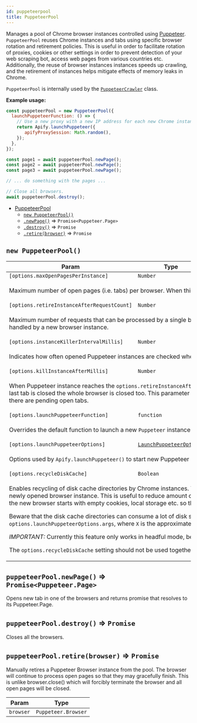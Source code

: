 ```yaml
---
id: puppeteerpool
title: PuppeteerPool
---
```

<a name="PuppeteerPool"></a>

Manages a pool of Chrome browser instances controlled using [Puppeteer](https://github.com/GoogleChrome/puppeteer).
`PuppeteerPool` reuses Chrome instances and tabs using specific
browser rotation and retirement policies.
This is useful in order to facilitate rotation of proxies, cookies
or other settings in order to prevent detection of your web scraping bot,
access web pages from various countries etc.
Additionally, the reuse of browser instances instances speeds up crawling,
and the retirement of instances helps mitigate effects of memory leaks in Chrome.

`PuppeteerPool` is internally used by the [``PuppeteerCrawler``](puppeteercrawler) class.

**Example usage:**

```javascript
const puppeteerPool = new PuppeteerPool({
  launchPuppeteerFunction: () => {
    // Use a new proxy with a new IP address for each new Chrome instance
    return Apify.launchPuppeteer({
       apifyProxySession: Math.random(),
    });
  },
});

const page1 = await puppeteerPool.newPage();
const page2 = await puppeteerPool.newPage();
const page3 = await puppeteerPool.newPage();

// ... do something with the pages ...

// Close all browsers.
await puppeteerPool.destroy();
```


* [PuppeteerPool](puppeteerpool)
    * [`new PuppeteerPool()`](#new_PuppeteerPool_new)
    * [`.newPage()`](#PuppeteerPool+newPage) ⇒ <code>Promise&lt;Puppeteer.Page&gt;</code>
    * [`.destroy()`](#PuppeteerPool+destroy) ⇒ <code>Promise</code>
    * [`.retire(browser)`](#PuppeteerPool+retire) ⇒ <code>Promise</code>

<a name="new_PuppeteerPool_new"></a>

## `new PuppeteerPool()`
<table>
<thead>
<tr>
<th>Param</th><th>Type</th><th>Default</th>
</tr>
</thead>
<tbody>
<tr>
<td><code>[options.maxOpenPagesPerInstance]</code></td><td><code>Number</code></td><td><code>50</code></td>
</tr>
<tr>
<td colspan="3"><p>Maximum number of open pages (i.e. tabs) per browser. When this limit is reached, new pages are loaded in a new browser instance.</p>
</td></tr><tr>
<td><code>[options.retireInstanceAfterRequestCount]</code></td><td><code>Number</code></td><td><code>100</code></td>
</tr>
<tr>
<td colspan="3"><p>Maximum number of requests that can be processed by a single browser instance.
  After the limit is reached, the browser is retired and new requests are
  be handled by a new browser instance.</p>
</td></tr><tr>
<td><code>[options.instanceKillerIntervalMillis]</code></td><td><code>Number</code></td><td><code>60000</code></td>
</tr>
<tr>
<td colspan="3"><p>Indicates how often opened Puppeteer instances are checked whether they can be closed.</p>
</td></tr><tr>
<td><code>[options.killInstanceAfterMillis]</code></td><td><code>Number</code></td><td><code>300000</code></td>
</tr>
<tr>
<td colspan="3"><p>When Puppeteer instance reaches the <code>options.retireInstanceAfterRequestCount</code> limit then
  it is considered retired and no more tabs will be opened. After the last tab is closed the
  whole browser is closed too. This parameter defines a time limit between the last tab was opened and
  before the browser is closed even if there are pending open tabs.</p>
</td></tr><tr>
<td><code>[options.launchPuppeteerFunction]</code></td><td><code>function</code></td><td><code>launchPuppeteerOptions&amp;nbsp;&#x3D;&gt;&amp;nbsp;Apify.launchPuppeteer(launchPuppeteerOptions)</code></td>
</tr>
<tr>
<td colspan="3"><p>Overrides the default function to launch a new <code>Puppeteer</code> instance.</p>
</td></tr><tr>
<td><code>[options.launchPuppeteerOptions]</code></td><td><code><a href="#LaunchPuppeteerOptions">LaunchPuppeteerOptions</a></code></td><td></td>
</tr>
<tr>
<td colspan="3"><p>Options used by <code>Apify.launchPuppeteer()</code> to start new Puppeteer instances.</p>
</td></tr><tr>
<td><code>[options.recycleDiskCache]</code></td><td><code>Boolean</code></td><td></td>
</tr>
<tr>
<td colspan="3"><p>Enables recycling of disk cache directories by Chrome instances.
  When a browser instance is closed, its disk cache directory is not deleted but it&#39;s used by a newly opened browser instance.
  This is useful to reduce amount of data that needs to be downloaded to speed up crawling and reduce proxy usage.
  Note that the new browser starts with empty cookies, local storage etc. so this setting doesn&#39;t affect anonymity of your crawler.</p>
<p>  Beware that the disk cache directories can consume a lot of disk space.
  To limit the space consumed, you can pass the <code>--disk-cache-size=X</code> argument to <code>options.launchPuppeteerOptions.args</code>,
  where <code>X</code> is the approximate maximum number of bytes for disk cache.</p>
<p>  <em>IMPORTANT:</em> Currently this feature only works in headful mode, because of a bug in Chromium.</p>
<p>  The <code>options.recycleDiskCache</code> setting should not be used together with <code>--disk-cache-dir</code> argument in <code>options.launchPuppeteerOptions.args</code>.</p>
</td></tr></tbody>
</table>
<a name="PuppeteerPool+newPage"></a>

## `puppeteerPool.newPage()` ⇒ <code>Promise&lt;Puppeteer.Page&gt;</code>
Opens new tab in one of the browsers and returns promise that resolves to its Puppeteer.Page.

<a name="PuppeteerPool+destroy"></a>

## `puppeteerPool.destroy()` ⇒ <code>Promise</code>
Closes all the browsers.

<a name="PuppeteerPool+retire"></a>

## `puppeteerPool.retire(browser)` ⇒ <code>Promise</code>
Manually retires a Puppeteer Browser instance from the pool. The browser will continue
to process open pages so that they may gracefully finish. This is unlike browser.close()
which will forcibly terminate the browser and all open pages will be closed.

<table>
<thead>
<tr>
<th>Param</th><th>Type</th>
</tr>
</thead>
<tbody>
<tr>
<td><code>browser</code></td><td><code>Puppeteer.Browser</code></td>
</tr>
<tr>
</tr></tbody>
</table>
